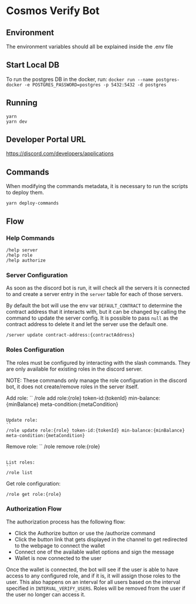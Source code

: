 # Cosmos Verify Bot

## Environment

The environment variables should all be explained inside the .env file

## Start Local DB

To run the postgres DB in the docker, run: `docker run --name postgres-docker -e POSTGRES_PASSWORD=postgres -p 5432:5432 -d postgres`

## Running

```
yarn
yarn dev
```

## Developer Portal URL

https://discord.com/developers/applications

## Commands

When modifying the commands metadata, it is necessary to run the scripts to deploy them.
```
yarn deploy-commands
```

## Flow

### Help Commands

```
/help server
/help role
/help authorize
```

### Server Configuration

As soon as the discord bot is run, it will check all the servers it is connected to and create a server entry in the `server` table for each of those servers.

By default the bot will use the env var `DEFAULT_CONTRACT` to determine the contract address that it interacts with, but it can be changed by calling the command to update the server config.
It is possible to pass `null` as the contract address to delete it and let the server use the default one.
```
/server update contract-address:{contractAddress}
```

### Roles Configuration

The roles must be configured by interacting with the slash commands.
They are only available for existing roles in the discord server.

NOTE: These commands only manage the role configuration in the discord bot, it does not create/remove roles in the server itself.

Add role:
``
/role add role:{role} token-id:{tokenId} min-balance:{minBalance} meta-condition:{metaCondition}
```

Update role:
``
/role update role:{role} token-id:{tokenId} min-balance:{minBalance} meta-condition:{metaCondition}
```

Remove role:
``
/role remove role:{role}
```

List roles:
``
/role list
```

Get role configuration:
```
/role get role:{role}
```

### Authorization Flow

The authorization process has the following flow:
- Click the Authorize button or use the /authorize command
- Click the button link that gets displayed in the channel to get redirected to the webpage to connect the wallet
- Connect one of the available wallet options and sign the message
- Wallet is now connected to the user

Once the wallet is connected, the bot will see if the user is able to have access to any configured role, and if it is, it will assign those roles to the user.
This also happens on an interval for all users based on the interval specified in `INTERVAL_VERIFY_USERS`.
Roles will be removed from the user if the user no longer can access it.
